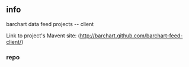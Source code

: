 <!--

    Copyright (C) 2011-2012 Barchart, Inc. <http://www.barchart.com/>

    All rights reserved. Licensed under the OSI BSD License.

    http://www.opensource.org/licenses/bsd-license.php

-->
## info

barchart data feed projects -- client 

Link to project's Mavent site:
(http://barchart.github.com/barchart-feed-client/)

### repo

